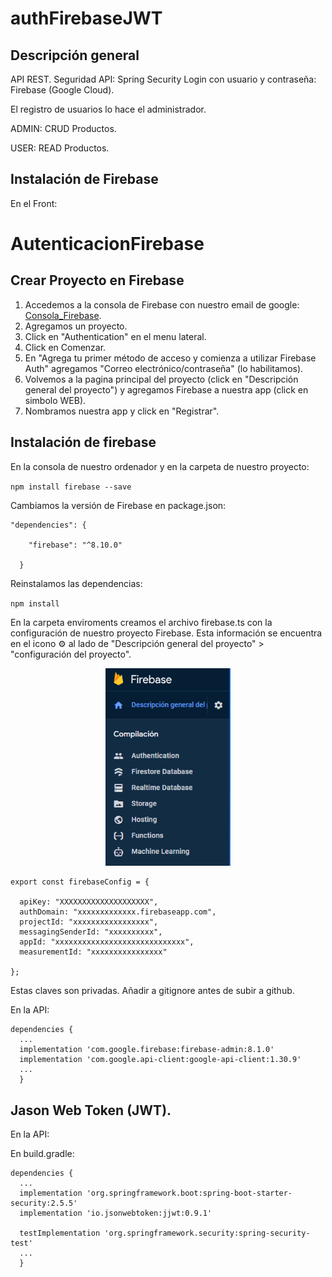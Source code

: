 # authFirebaseJWT

## Descripción general

API REST.
Seguridad API: Spring Security
Login con usuario y contraseña: Firebase (Google Cloud).

El registro de usuarios lo hace el administrador.

ADMIN: CRUD Productos.

USER: READ Productos.

## Instalación de Firebase

En el Front:

# AutenticacionFirebase

## Crear Proyecto en Firebase

1. Accedemos a la consola de Firebase con nuestro email de google: [Consola_Firebase](https://console.firebase.google.com/).
2. Agregamos un proyecto.
3. Click en "Authentication" en el menu lateral.
4. Click en Comenzar.
5. En "Agrega tu primer método de acceso y comienza a utilizar Firebase Auth" agregamos "Correo electrónico/contraseña" (lo habilitamos).
6. Volvemos a la pagina principal del proyecto (click en "Descripción general del proyecto") y agregamos Firebase a nuestra app (click en simbolo WEB).
7. Nombramos nuestra app y click en "Registrar".



## Instalación de firebase

En la consola de nuestro ordenador y en la carpeta de nuestro proyecto:

`npm install firebase --save`

Cambiamos la versión de Firebase en package.json: 

```
"dependencies": {
   
    "firebase": "^8.10.0"
    
  }
  ```
  
  Reinstalamos las dependencias:
  
  `npm install`
  
  En la carpeta enviroments creamos el archivo firebase.ts con la configuración de nuestro proyecto Firebase. Esta información se encuentra en el icono ⚙️ al lado de "Descripción general del proyecto" > "configuración del proyecto".
  
  
 <p align="center">
  <img width="200" height="auto" src="imagenes_doc/Menu_firebase.png">
</p>
  
  
  ```
  export const firebaseConfig = {
  
    apiKey: "XXXXXXXXXXXXXXXXXXXX",
    authDomain: "xxxxxxxxxxxxx.firebaseapp.com",
    projectId: "xxxxxxxxxxxxxxxxx",
    messagingSenderId: "xxxxxxxxxx",
    appId: "xxxxxxxxxxxxxxxxxxxxxxxxxxxxx",
    measurementId: "xxxxxxxxxxxxxxxx"
    
 };
 ```

Estas claves son privadas. Añadir a gitignore antes de subir a github.




En la API:
```
dependencies {
  ...
  implementation 'com.google.firebase:firebase-admin:8.1.0'
  implementation 'com.google.api-client:google-api-client:1.30.9' 
  ...
  }
``` 

## Jason Web Token (JWT).

En la API:

En build.gradle:

```
dependencies {
  ...
  implementation 'org.springframework.boot:spring-boot-starter-security:2.5.5'	
  implementation 'io.jsonwebtoken:jjwt:0.9.1'
  
  testImplementation 'org.springframework.security:spring-security-test'
  ...
  }
``` 







